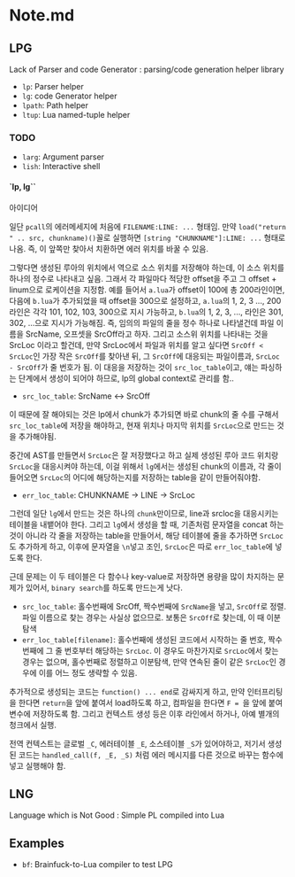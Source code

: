 # Note.md

## LPG

Lack of Parser and code Generator
 : parsing/code generation helper library

- `lp`: Parser helper
- `lg`: code Generator helper
- `lpath`: Path helper
- `ltup`: Lua named-tuple helper

### TODO

- `larg`: Argument parser
- `lish`: Interactive shell

#### `lp, lg``

아이디어

일단 `pcall`의 에러메세지에 처음에 `FILENAME:LINE: ...` 형태임.
만약 `load("return " .. src, chunkname)()`꼴로 실행하면
`[string "CHUNKNAME"]:LINE: ...` 형태로 나옴.
즉, 이 앞쪽만 찾아서 치환하면 에러 위치를 바꿀 수 있음.

그렇다면 생성된 루아의 위치에서 역으로 소스 위치를 저장해야 하는데,
이 소스 위치를 하나의 정수로 나타내고 싶음.
그래서 각 파일마다 적당한 offset을 주고
그 offset + linum으로 로케이션을 지정함.
예를 들어서 `a.lua`가 offset이 100에 총 200라인이면, 다음에 `b.lua`가
추가되었을 때 offset을 300으로 설정하고, `a.lua`의 1, 2, 3 ..., 200 라인은
각각 101, 102, 103, 300으로 지시 가능하고, `b.lua`의 1, 2, 3, ..., 라인은
301, 302, ...으로 지시가 가능해짐. 즉, 임의의 파일의 줄을 정수 하나로
나타낼건데 파일 이름을 SrcName, 오프셋을 SrcOff라고 하자.
그리고 소스위 위치를 나타내는 것을 SrcLoc 이라고 할건데,
만약 SrcLoc에서 파일과 위치를 알고 싶다면
`SrcOff < SrcLoc`인 가장 작은 `SrcOff`를 찾아낸 뒤,
그 `SrcOff`에 대응되는 파일이름과, `SrcLoc - SrcOff`가 줄 번호가 됨.
이 대응을 저장하는 것이 `src_loc_table`이고,
얘는 파싱하는 단계에서 생성이 되어야 하므로,
lp의 global context로 관리를 함..

- `src_loc_table`: SrcName <-> SrcOff

이 때문에 잘 해야되는 것은 lp에서 chunk가 추가되면 바로 chunk의 줄 수를
구해서 `src_loc_table`에 저장을 해야하고,
현재 위치나 마지막 위치를 `SrcLoc`으로 만드는 것을 추가해야됨.

중간에 AST를 만들면서 `SrcLoc`은 잘 저장했다고 하고
실제 생성된 루아 코드 위치랑 `SrcLoc`을 대응시켜야 하는데,
이걸 위해서 `lg`에서는 생성된 chunk의 이름과, 각 줄이 들어오면 `SrcLoc`의
어디에 해당하는지를 저장하는 table을 같이 만들어줘야함.

- `err_loc_table`: CHUNKNAME -> LINE -> SrcLoc

그런데 일단 `lg`에서 만드는 것은 하나의 `chunk`만이므로,
line과 srcloc을 대응시키는 테이블을 내뱉어야 한다.
그리고 `lg`에서 생성을 할 때, 기존처럼 문자열을 concat 하는 것이 아니라
각 줄을 저장하는 table을 만들어서, 해당 테이블에 줄을 추가하면 `SrcLoc`도
추가하게 하고, 이후에 문자열을 `\n`넣고 조인,
`SrcLoc`은 따로 `err_loc_table`에 넣도록 한다.

근데 문제는 이 두 테이블은 다 함수나 key-value로 저장하면 용량을 많이 차지하는
문제가 있어서, `binary search`를 하도록 만드는게 낫다.

- `src_loc_table`: 홀수번째에 SrcOff, 짝수번째에 `SrcName`을 넣고, `SrcOff`로
정렬. 파일 이름으로 찾는 경우는 사실상 없으므로. 보통은 `SrcOff`로 찾는데,
이 때 이분탐색
- `err_loc_table[filename]`: 홀수번째에 생성된 코드에서 시작하는 줄 번호,
짝수번째에 그 줄 번호부터 해당하는 `SrcLoc`.
이 경우도 마찬가지로 `SrcLoc`에서 찾는 경우는 없으며, 홀수번째로 정렬하고
이분탐색, 만약 연속된 줄이 같은 `SrcLoc`인 경우에 이를 어느 정도
생략할 수 있음.

추가적으로 생성되는 코드는 `function() ... end`로 감싸지게 하고,
만약 인터프리팅을 한다면 `return`을 앞에 붙여서 load하도록 하고,
컴파일을 한다면 `F = `을 앞에 붙여 변수에 저장하도록 함.
그리고 컨텍스트 생성 등은 이후 라인에서 하거나, 아예 별개의 청크에서 실행.

전역 컨텍스트는 글로벌 `_C`, 에러테이블 `_E`, 소스테이블 `_S`가 있어야하고,
저기서 생성된 코드는 `handled_call(f, _E, _S)` 처럼 에러 메시지를
다른 것으로 바꾸는 함수에 넣고 실행해야 함.

## LNG

Language which is Not Good
 : Simple PL compiled into Lua

## Examples

- `bf`: Brainfuck-to-Lua compiler to test LPG
